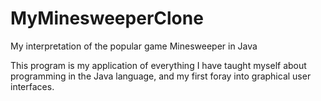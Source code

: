MyMinesweeperClone
==================

My interpretation of the popular game Minesweeper in Java

This program is my application of everything I have taught myself about programming in the Java language, and my first foray into graphical user interfaces.
